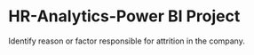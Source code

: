 # HR-Analytics-Power BI Project
Identify reason or factor responsible for attrition in the company. 
